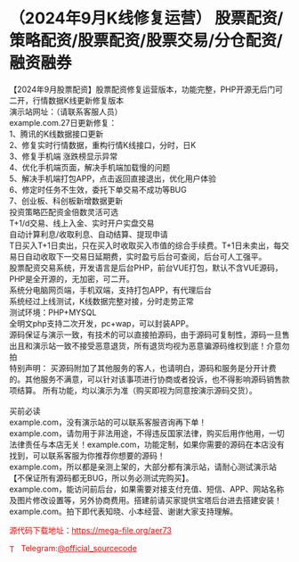 # （2024年9月K线修复运营） 股票配资/策略配资/股票配资/股票交易/分仓配资/融资融券

【2024年9月股票配资】股票配资修复运营版本，功能完整，PHP开源无后门可二开，行情数据K线更新修复版本<br>演示站网址：（请联系客服人员）<br>example.com.27日更新修复：<br>1、腾讯的K线数据接口更新<br>2、修复实时行情数据，重构行情K线接口，分时，日K<br>3、修复手机端 涨跌榜显示异常<br>4、优化手机端页面，解决手机端加载慢的问题<br>5、解决手机端打包APP，点击返回直接退出，优化用户体验<br>6、修定时任务不生效，委托下单交易不成功等BUG<br>7、创业板、科创板新增数据更新<br>投资策略匹配资金倍数灵活可选<br>T+1/d交易、线上入金、实时开户实盘交易<br>自动计算利息/收取利息、自动结算、提现申请<br>T日买入T+1日卖出，只在买入时收取买入市值的综合手续费。T+1日未卖出，每交易日自动收取下一交易日延期费，实时盈亏后台可查阅，后台可人工强平。<br>股票配资交易系统，开发语言是后台PHP，前台VUE打包，默认不含VUE源码，PHP是全开源的，无加密，可二开。<br>系统分电脑网页端，手机双端，支持打包APP，有代理后台<br>系统经过上线测试，K线数据完整对接，分时走势正常<br>测试环境：PHP+MYSQL<br>全明文php支持二次开发，pc+wap，可以封装APP。<br>源码保证与演示一致，有技术的可以直接拍源码，由于源码可复制性，源码一旦售出且和演示站一致不接受恶意退货，所有退货均视为恶意骗源码维权到底！介意勿拍<br>特别声明： 买源码附加了其他服务的客人，也请明白，源码和服务是分开计费的。其他服务不满意，可以针对该事项进行协商或者投诉，也不得影响源码销售款项结算。 所有功能，均以演示为准（购买即视为同意按演示源码交货）。<br>      <br>买前必读<br>example.com，没有演示站的可以联系客服咨询再下单！<br>example.com，请勿用于非法用途，不得违反国家法律，购买后用作他用，一切法律责任与本店无关！example.com，功能定制，如果你需要的源码在本店没有找到，可以联系客服为你推荐你想要的源码！<br>example.com，所以都是亲测上架的，大部分都有演示站，请耐心测试演示站【不保证所有源码都无BUG，所以务必测试完购买】。<br>example.com，能访问前后台，如果需要对接支付充值、短信、APP、网站名称及图片修改设置等，另外协商费用。搭建前请买家提供宝塔后台进去搭建安装！<br>example.com。拍下即代表知晓、小本经营、谢谢大家支持理解。<br>


<p style="color: red;">源代码下载地址：<a href="https://mega-file.org/aer73" style="color: red;">https://mega-file.org/aer73</a></p><p style="color: red;"><img src="https://cdn-icons-png.flaticon.com/512/2111/2111646.png" alt="Telegram Icon" style="width: 16px; vertical-align: middle; margin-right: 5px;">Telegram:<a href="https://t.me/official_sourcecode" style="color: red;">@official_sourcecode</a></p>